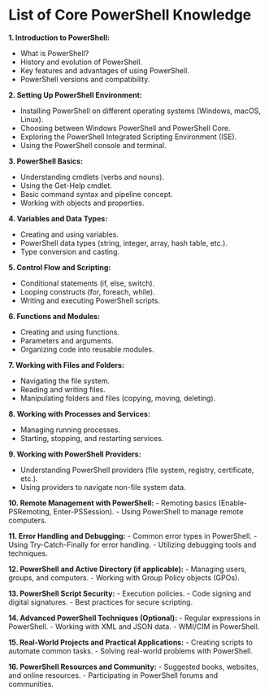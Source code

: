 # List of Core PowerShell Knowledge  

**1. Introduction to PowerShell:**
   - What is PowerShell?
   - History and evolution of PowerShell.
   - Key features and advantages of using PowerShell.
   - PowerShell versions and compatibility.

**2. Setting Up PowerShell Environment:**
   - Installing PowerShell on different operating systems (Windows, macOS, Linux).
   - Choosing between Windows PowerShell and PowerShell Core.
   - Exploring the PowerShell Integrated Scripting Environment (ISE).
   - Using the PowerShell console and terminal.

**3. PowerShell Basics:**
   - Understanding cmdlets (verbs and nouns).
   - Using the Get-Help cmdlet.
   - Basic command syntax and pipeline concept.
   - Working with objects and properties.

**4. Variables and Data Types:**
   - Creating and using variables.
   - PowerShell data types (string, integer, array, hash table, etc.).
   - Type conversion and casting.

**5. Control Flow and Scripting:**
   - Conditional statements (if, else, switch).
   - Looping constructs (for, foreach, while).
   - Writing and executing PowerShell scripts.

**6. Functions and Modules:**
   - Creating and using functions.
   - Parameters and arguments.
   - Organizing code into reusable modules.

**7. Working with Files and Folders:**
   - Navigating the file system.
   - Reading and writing files.
   - Manipulating folders and files (copying, moving, deleting).

**8. Working with Processes and Services:**
   - Managing running processes.
   - Starting, stopping, and restarting services.

**9. Working with PowerShell Providers:**
   - Understanding PowerShell providers (file system, registry, certificate, etc.).
   - Using providers to navigate non-file system data.

**10. Remote Management with PowerShell:**
    - Remoting basics (Enable-PSRemoting, Enter-PSSession).
    - Using PowerShell to manage remote computers.

**11. Error Handling and Debugging:**
    - Common error types in PowerShell.
    - Using Try-Catch-Finally for error handling.
    - Utilizing debugging tools and techniques.

**12. PowerShell and Active Directory (if applicable):**
    - Managing users, groups, and computers.
    - Working with Group Policy objects (GPOs).

**13. PowerShell Script Security:**
    - Execution policies.
    - Code signing and digital signatures.
    - Best practices for secure scripting.

**14. Advanced PowerShell Techniques (Optional):**
    - Regular expressions in PowerShell.
    - Working with XML and JSON data.
    - WMI/CIM in PowerShell.

**15. Real-World Projects and Practical Applications:**
    - Creating scripts to automate common tasks.
    - Solving real-world problems with PowerShell.

**16. PowerShell Resources and Community:**
    - Suggested books, websites, and online resources.
    - Participating in PowerShell forums and communities.